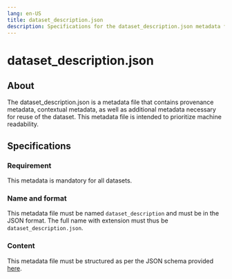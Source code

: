 ```yaml
---
lang: en-US
title: dataset_description.json
description: Specifications for the dataset_description.json metadata file
---
```


# dataset_description.json

## About

The dataset_description.json is a metadata file that contains provenance metadata, contextual metadata, as well as additional metadata necessary for reuse of the dataset. This metadata file is intended to prioritize machine readability.

## Specifications

### Requirement

This metadata is mandatory for all datasets.

### Name and format

This metadata file must be named `dataset_description` and must be in the JSON format. The full name with extension must thus be `dataset_description.json`.

### Content

This metadata file must be structured as per the JSON schema provided [here](../../schemas/dataset_description.schema.json).
